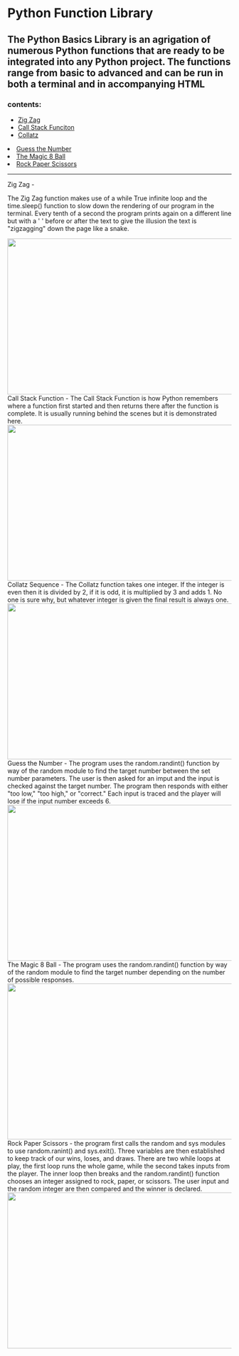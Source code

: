 # Python Function Library
<h2>The Python Basics Library is an agrigation of numerous Python functions that are ready to be integrated into any Python project. The functions range from basic to advanced and can be run in both a terminal and in accompanying HTML</h2>


<h3>contents:</h3>
<div>
  <ul>
    <li><a href="#zigzag">Zig Zag</a></li>
    <li><a href="#callstack">Call Stack Funciton</a></li>
    <li><a href="#collatz">Collatz</ul>
    <li><a href="#guessnum">Guess the Number</a></li>
    <li><a href="#m8">The Magic 8 Ball</a></li>
    <li><a href="#rps">Rock Paper Scissors</a></li>
  <ul>
</div>

<hr>
<div id="zigzag">Zig Zag - <p>The Zig Zag function makes use of a while True infinite loop and the time.sleep() function to slow down the rendering of our program in the terminal. Every tenth of a second the program prints again on a different line but with a ' ' before or after the text to give the illusion the text is "zigzagging" down the page like a snake.<p></div>
<img src="https://github.com/JpBongiovanni/Python_Basics/blob/main/movies/zigzag.gif" width="530" height="350" />

<div id="callstack">Call Stack Function - The Call Stack Function is how Python remembers where a function first started and then returns there after the function is complete. It is usually running behind the scenes but it is demonstrated here. </div>
<img src="https://github.com/JpBongiovanni/Python_Basics/blob/main/movies/abcdCallStack.gif" width="530" height="350" />

<div id="collatz">Collatz Sequence - The Collatz function takes one integer. If the integer is even then it is divided by 2, if it is odd, it is multiplied by 3 and adds 1. No one is sure why, but whatever integer is given the final result is always one.</div>
<img src="https://github.com/JpBongiovanni/Python_Basics/blob/main/movies/collatz.gif" width="530" height="350" />

<div id="guessnum">Guess the Number - The program uses the random.randint() function by way of the random module to find the target number between the set number parameters. The user is then asked for an imput and the input is checked against the target number. The program then responds with either "too low," "too high," or "correct." Each input is traced and the player will lose if the input number exceeds 6. </div>
<img src="https://github.com/JpBongiovanni/Python_Basics/blob/main/movies/guessTheNumber.gif" width="530" height="350" />

<div id="m8">The Magic 8 Ball - The program uses the random.randint() function by way of the random module to find the target number depending on the number of possible responses.</div>
<img src="https://github.com/JpBongiovanni/Python_Basics/blob/main/movies/magic8ball.gif" width="530" height="350" />

<div id="rps">Rock Paper Scissors - the program first calls the random and sys modules to use random.ranint() and sys.exit(). Three variables are then established to keep track of our wins, loses, and draws. There are two while loops at play, the first loop runs the whole game, while the second takes inputs from the player. The inner loop then breaks and the random.randint() function chooses an integer assigned to rock, paper, or scissors. The user input and the random integer are then compared and the winner is declared.</div>
<img src="https://github.com/JpBongiovanni/Python_Basics/blob/main/movies/rock_paper_scissors.gif" width="530" height="350" />






